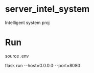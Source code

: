 # server_intel_system
Intelligent system proj

# Run

source .env

flask run --host=0.0.0.0 --port=8080